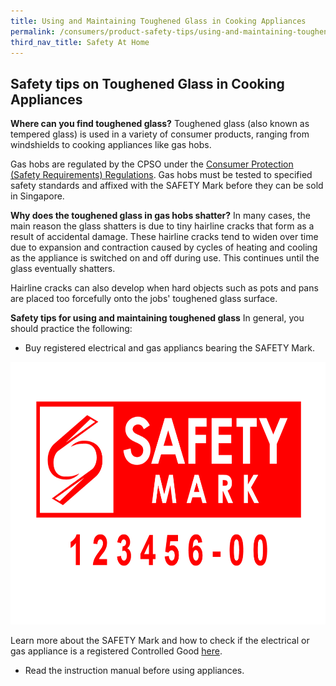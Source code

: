 ```yaml
---
title: Using and Maintaining Toughened Glass in Cooking Appliances
permalink: /consumers/product-safety-tips/using-and-maintaining-toughened-glass-in-cooking-appliances
third_nav_title: Safety At Home
---
```


## Safety tips on Toughened Glass in Cooking Appliances

**Where can you find toughened glass?**
Toughened glass (also known as tempered glass) is used in a variety of consumer products, ranging from windshields to cooking appliances like gas hobs.

Gas hobs are regulated by the CPSO under the [Consumer Protection (Safety Requirements) Regulations](/suppliers/cpsr/overview-of-cpsr). Gas hobs must be tested to specified safety standards and affixed with the SAFETY Mark before they can be sold in Singapore. 

**Why does the toughened glass in gas hobs shatter?**
In many cases, the main reason the glass shatters is due to tiny hairline cracks that form as a result of accidental damage. These hairline cracks tend to widen over time due to expansion and contraction caused by cycles of heating and cooling as the appliance is switched on and off during use. This continues until the glass eventually shatters. 

Hairline cracks can also develop when hard objects such as pots and pans are placed too forcefully onto the jobs' toughened glass surface. 

**Safety tips for using and maintaining toughened glass**
In general, you should practice the following:
* Buy registered electrical and gas appliancs bearing the SAFETY Mark.
<img src="/images/about-us/safety-mark.jpg" alt="SAFETY Mark" style="width:727px;height:420px;">

Learn more about the SAFETY Mark and how to check if the electrical or gas appliance is a registered Controlled Good [here](/consumers/choose-safer-products/look-for-the-safety-mark).

* Read the instruction manual before using appliances.
